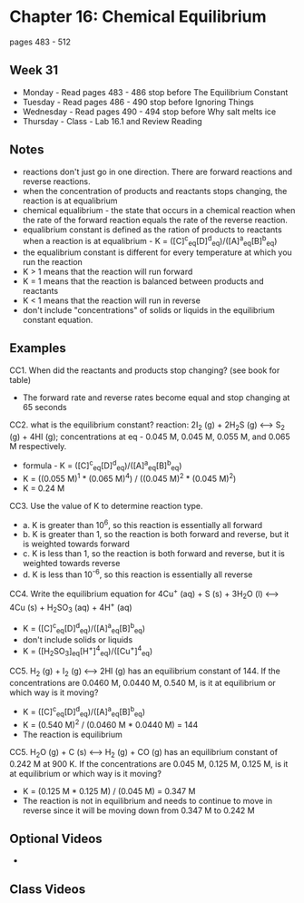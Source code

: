 # Chapter 16:  Chemical Equilibrium

pages 483 - 512

## Week 31

- Monday - Read pages 483 - 486 stop before The Equilibrium Constant
- Tuesday - Read pages 486 - 490 stop before Ignoring Things
- Wednesday - Read pages 490 - 494 stop before Why salt melts ice
- Thursday - Class - Lab 16.1 and Review Reading

## Notes

- reactions don't just go in one direction. There are forward reactions and reverse reactions.
- when the concentration of products and reactants stops changing, the reaction is at equalibrium
- chemical equalibrium - the state that occurs in a chemical reaction when the rate of the forward reaction equals the rate of the reverse reaction.
- equalibrium constant is defined as the ration of products to reactants when a reaction is at equalibrium - K = ([C]<sup>c</sup><sub>eq</sub>[D]<sup>d</sup><sub>eq</sub>)/([A]<sup>a</sup><sub>eq</sub>[B]<sup>b</sup><sub>eq</sub>)
- the equalibrium constant is different for every temperature at which you run the reaction
- K > 1 means that the reaction will run forward
- K = 1 means that the reaction is balanced between products and reactants
- K < 1 means that the reaction will run in reverse
- don't include "concentrations" of solids or liquids in the equilibrium constant equation.

## Examples

CC1. When did the reactants and products stop changing? (see book for table)
- The forward rate and reverse rates become equal and stop changing at 65 seconds

CC2. what is the equilibrium constant? reaction: 2I<sub>2</sub> (g) + 2H<sub>2</sub>S (g) <--> S<sub>2</sub> (g) + 4HI (g); concentrations at eq - 0.045 M, 0.045 M, 0.055 M, and 0.065 M respectively.
- formula - K = ([C]<sup>c</sup><sub>eq</sub>[D]<sup>d</sup><sub>eq</sub>)/([A]<sup>a</sup><sub>eq</sub>[B]<sup>b</sup><sub>eq</sub>)
- K = ((0.055 M)<sup>1</sup> * (0.065 M)<sup>4</sup>) / ((0.045 M)<sup>2</sup> * (0.045 M)<sup>2</sup>)
- K = 0.24 M

CC3. Use the value of K to determine reaction type.
- a. K is greater than 10<sup>6</sup>, so this reaction is essentially all forward
- b. K is greater than 1, so the reaction is both forward and reverse, but it is weighted towards forward
- c. K is less than 1, so the reaction is both forward and reverse, but it is weighted towards reverse
- d. K is less than 10<sup>-6</sup>, so this reaction is essentially all reverse

CC4. Write the equilibrium equation for 4Cu<sup>+</sup> (aq) + S (s) + 3H<sub>2</sub>O (l) <--> 4Cu (s) + H<sub>2</sub>SO<sub>3</sub> (aq) + 4H<sup>+</sup> (aq)
- K = ([C]<sup>c</sup><sub>eq</sub>[D]<sup>d</sup><sub>eq</sub>)/([A]<sup>a</sup><sub>eq</sub>[B]<sup>b</sup><sub>eq</sub>)
- don't include solids or liquids
- K = ([H<sub>2</sub>SO<sub>3</sub>]<sub>eq</sub>[H<sup>+</sup>]<sup>4</sup><sub>eq</sub>)/([Cu<sup>+</sup>]<sup>4</sup><sub>eq</sub>)

CC5. H<sub>2</sub> (g) + I<sub>2</sub> (g) <--> 2HI (g) has an equilibrium constant of 144. If the concentrations are 0.0460 M, 0.0440 M, 0.540 M, is it at equilibrium or which way is it moving?
- K = ([C]<sup>c</sup><sub>eq</sub>[D]<sup>d</sup><sub>eq</sub>)/([A]<sup>a</sup><sub>eq</sub>[B]<sup>b</sup><sub>eq</sub>)
- K = (0.540 M)<sup>2</sup> / (0.0460 M * 0.0440 M) = 144
- The reaction is equilibrium

CC5. H<sub>2</sub>O (g) + C (s) <--> H<sub>2</sub> (g) + CO (g) has an equilibrium constant of 0.242 M at 900 K. If the concentrations are 0.045 M, 0.125 M, 0.125 M, is it at equilibrium or which way is it moving?
- K = (0.125 M * 0.125 M) / (0.045 M) = 0.347 M
- The reaction is not in equilibrium and needs to continue to move in reverse since it will be moving down from 0.347 M to 0.242 M

## Optional Videos

- 

## Class Videos
